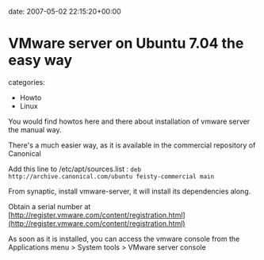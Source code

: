 


date: 2007-05-02 22:15:20+00:00


# VMware server on Ubuntu 7.04 the easy way

categories:
- Howto
- Linux


You would find howtos here and there about installation of vmware server the manual way.

There's a much easier way, as it is available in the commercial repository of Canonical

Add this line to /etc/apt/sources.list :
`deb http://archive.canonical.com/ubuntu feisty-commercial main`

From synaptic, install vmware-server, it will install its dependencies along.

Obtain a serial number at [http://register.vmware.com/content/registration.html](http://register.vmware.com/content/registration.html)

As soon as it is installed, you can access the vmware console from the Applications menu > System tools > VMware server console
